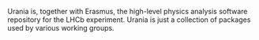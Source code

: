 Urania is, together with Erasmus, the high-level physics analysis software repository for the LHCb experiment. 
Urania is just a collection of packages used by various working groups.